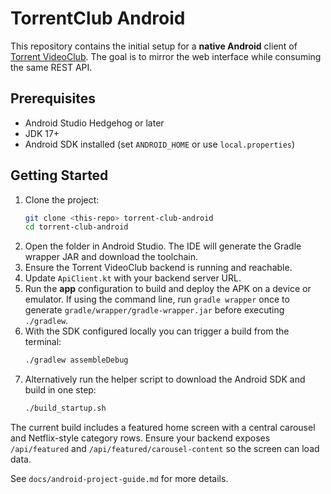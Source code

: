 # TorrentClub Android

This repository contains the initial setup for a **native Android** client of [Torrent VideoClub](https://github.com/christianLB/torrent-videoclub). The goal is to mirror the web interface while consuming the same REST API.

## Prerequisites

- Android Studio Hedgehog or later
- JDK 17+
- Android SDK installed (set `ANDROID_HOME` or use `local.properties`)

## Getting Started

1. Clone the project:
   ```bash
   git clone <this-repo> torrent-club-android
   cd torrent-club-android
   ```
2. Open the folder in Android Studio. The IDE will generate the Gradle wrapper JAR and download the toolchain.
3. Ensure the Torrent VideoClub backend is running and reachable.
4. Update `ApiClient.kt` with your backend server URL.
5. Run the **app** configuration to build and deploy the APK on a device or emulator.
   If using the command line, run `gradle wrapper` once to generate `gradle/wrapper/gradle-wrapper.jar` before executing `./gradlew`.
6. With the SDK configured locally you can trigger a build from the terminal:
   ```bash
   ./gradlew assembleDebug
   ```
7. Alternatively run the helper script to download the Android SDK and build in
   one step:
   ```bash
   ./build_startup.sh
   ```

The current build includes a featured home screen with a central carousel and Netflix-style category rows. Ensure your backend exposes `/api/featured` and `/api/featured/carousel-content` so the screen can load data.

See `docs/android-project-guide.md` for more details.

